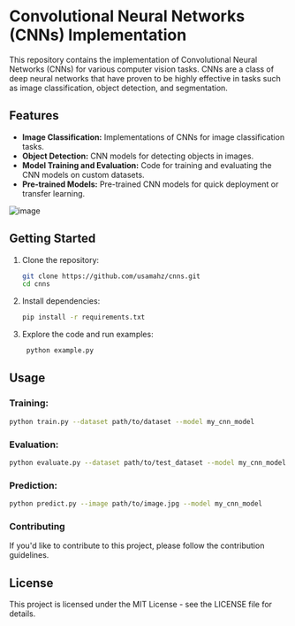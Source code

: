 # Convolutional Neural Networks (CNNs) Implementation

This repository contains the implementation of Convolutional Neural Networks (CNNs) for various computer vision tasks. CNNs are a class of deep neural networks that have proven to be highly effective in tasks such as image classification, object detection, and segmentation.

## Features
- **Image Classification:** Implementations of CNNs for image classification tasks.
- **Object Detection:** CNN models for detecting objects in images.
- **Model Training and Evaluation:** Code for training and evaluating the CNN models on custom datasets.
- **Pre-trained Models:** Pre-trained CNN models for quick deployment or transfer learning.

![image](https://github.com/usamahz/cnns/assets/39458672/a4d28f28-57a9-43e0-a5e0-e7249f507795)


## Getting Started

1. Clone the repository:

   ```bash
   git clone https://github.com/usamahz/cnns.git
   cd cnns
2. Install dependencies:
 
   ```bash
   pip install -r requirements.txt
   ```
3. Explore the code and run examples:
   ```bash
    python example.py
   ```
## Usage

### Training:
   ```bash
  python train.py --dataset path/to/dataset --model my_cnn_model
   ```
### Evaluation:
   ```bash
  python evaluate.py --dataset path/to/test_dataset --model my_cnn_model
   ```
### Prediction:
   ```bash
  python predict.py --image path/to/image.jpg --model my_cnn_model
   ```

### Contributing

If you'd like to contribute to this project, please follow the contribution guidelines.

## License

This project is licensed under the MIT License - see the LICENSE file for details.
